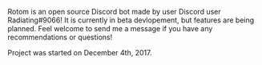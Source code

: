 Rotom is an open source Discord bot made by user Discord user Radiating#9066! It is currently in beta devlopement, but features are being planned. Feel welcome to send me a message if you have any recommendations or questions!

Project was started on December 4th, 2017.
